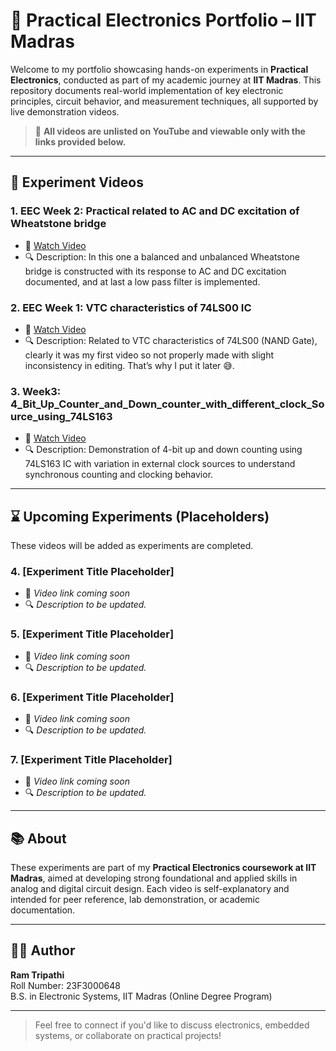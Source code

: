 # 🧪 Practical Electronics Portfolio – IIT Madras

Welcome to my portfolio showcasing hands-on experiments in **Practical Electronics**, conducted as part of my academic journey at **IIT Madras**. This repository documents real-world implementation of key electronic principles, circuit behavior, and measurement techniques, all supported by live demonstration videos.

> 📍 **All videos are unlisted on YouTube and viewable only with the links provided below.**

---

## 🎥 Experiment Videos

### 1. **EEC Week 2: Practical related to AC and DC excitation of Wheatstone bridge**
- 🔗 [Watch Video](https://youtu.be/u5hvhW2qX6E?si=_MFjjalNIW32h1WW)
- 🔍 Description: In this one a balanced and unbalanced Wheatstone bridge is constructed with its response to AC and DC excitation documented, and at last a low pass filter is implemented. 

### 2. **EEC Week 1: VTC characteristics of 74LS00 IC**
- 🔗 [Watch Video](https://youtu.be/Yld1Y2n6Dgg?si=LufnDxu2FQCjHH8G)
- 🔍 Description: Related to VTC characteristics of 74LS00 (NAND Gate), clearly it was my first video so not properly made with slight inconsistency in editing. That’s why I put it later 😅.

### 3. **Week3: 4_Bit_Up_Counter_and_Down_counter_with_different_clock_Source_using_74LS163**
- 🔗 [Watch Video](https://youtu.be/4WtVYkl5LJs)
- 🔍 Description: Demonstration of 4-bit up and down counting using 74LS163 IC with variation in external clock sources to understand synchronous counting and clocking behavior.

---

## ⌛ Upcoming Experiments (Placeholders)

These videos will be added as experiments are completed.

### 4. **[Experiment Title Placeholder]**
- 🔗 *Video link coming soon*
- 🔍 *Description to be updated.*

### 5. **[Experiment Title Placeholder]**
- 🔗 *Video link coming soon*
- 🔍 *Description to be updated.*

### 6. **[Experiment Title Placeholder]**
- 🔗 *Video link coming soon*
- 🔍 *Description to be updated.*

### 7. **[Experiment Title Placeholder]**
- 🔗 *Video link coming soon*
- 🔍 *Description to be updated.*

---

## 📚 About

These experiments are part of my **Practical Electronics coursework at IIT Madras**, aimed at developing strong foundational and applied skills in analog and digital circuit design. Each video is self-explanatory and intended for peer reference, lab demonstration, or academic documentation.

---

## 🧑‍🔬 Author

**Ram Tripathi**  
Roll Number: 23F3000648  
B.S. in Electronic Systems, IIT Madras (Online Degree Program)  

---

> Feel free to connect if you'd like to discuss electronics, embedded systems, or collaborate on practical projects!
